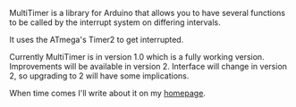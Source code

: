 MultiTimer is a library for Arduino that allows you to have several functions to be called by the interrupt system on differing intervals.

It uses the ATmega's Timer2 to get interrupted.

Currently MultiTimer is in version 1.0 which is a fully working version. Improvements will be available in version 2. Interface will change in version 2, so upgrading to 2 will have some implications.

When time comes I'll write about it on my [homepage](http://www.midity.com).